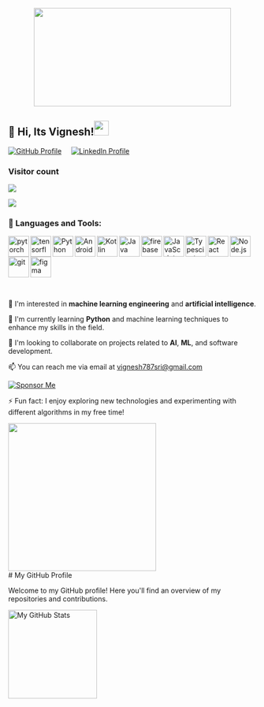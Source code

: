 <p align="center">
 <img  width="400" height="200" src="https://github.com/vignesh05p/musical-system/blob/main/VIGNESHPRABHU-ezgif.com-video-to-gif-converter.gif">
</p>


## **👋 Hi, Its  Vignesh!**<img src="https://emojis.slackmojis.com/emojis/images/1531849430/4246/blob-sunglasses.gif?1531849430" width="30"/>


[![GitHub Profile](https://img.shields.io/badge/GitHub-Profile-6e5494?logo=github)](https://github.com/vignesh05p) &nbsp;&nbsp;&nbsp;
[![LinkedIn Profile](https://img.shields.io/badge/LinkedIn-Profile-2867B2?logo=linkedin)](https://www.linkedin.com/in/vignesh-prabhu-3177b7214/)
### Visitor count
<img src="https://profile-counter.glitch.me/vignesh05p/count.svg" />


<a href=https://twitter.com/VigneshPra13274 ><img src="https://img.shields.io/twitter/follow/Vignesh Prabhu.svg?style=social" /> </a>

### 🔨 Languages and Tools:
<a href="https://pytorch.org/" target="_blank"> <img align="left" src="https://raw.githubusercontent.com/rahul-jha98/github_readme_icons/main/language_and_tools/square/pytorch/pytorch.svg" alt="pytorch" height="42px"/> </a> 
<a href="https://www.tensorflow.org" target="_blank"> <img align="left" src="https://raw.githubusercontent.com/rahul-jha98/github_readme_icons/main/language_and_tools/square/tensorflow/tensorflow.svg" alt="tensorflow" height="42px"/> </a> 
<a href="https://www.python.org" target="_blank"><img align="left" alt="Python" height ="42px" src="https://raw.githubusercontent.com/rahul-jha98/github_readme_icons/main/language_and_tools/square/python/python.svg"></a>
<a href="https://developer.android.com" target="_blank"> <img align="left" alt="Android" height ="42px" src="https://raw.githubusercontent.com/rahul-jha98/github_readme_icons/main/language_and_tools/square/android/android.svg"> </a>
<a href="https://kotlinlang.org" target="_blank"><img align="left" alt="Kotlin" height ="42px" src="https://raw.githubusercontent.com/rahul-jha98/github_readme_icons/main/language_and_tools/square/kotlin/kotlin.svg"></a>
<a href="https://www.java.com" target="_blank"><img align="left" alt="Java" height ="42px" src="https://raw.githubusercontent.com/rahul-jha98/github_readme_icons/main/language_and_tools/square/java/java.svg"></a>
<a href="https://firebase.google.com/" target="_blank"> <img align="left" src="https://raw.githubusercontent.com/rahul-jha98/github_readme_icons/main/language_and_tools/square/firebase/firebase.svg" alt="firebase" height ="42px"/> </a>
<a href="https://developer.mozilla.org/en-US/docs/Web/JavaScript" target="_blank"> <img align="left" alt="JavaScript" height ="42px"  src="https://raw.githubusercontent.com/rahul-jha98/github_readme_icons/main/language_and_tools/square/javascript/javascript.svg"> </a>
<a href="https://www.typescriptlang.org/" target="_blank"><img align="left" alt="Typescirpt" height ="42px" src="https://raw.githubusercontent.com/rahul-jha98/github_readme_icons/main/language_and_tools/square/typescript/typescript.svg"></a>
<a href="https://reactjs.org/" target="_blank"> <img align="left" alt="React" height ="42px" src="https://raw.githubusercontent.com/rahul-jha98/github_readme_icons/main/language_and_tools/square/react/react.svg"></a>
<a href="https://nodejs.org" target="_blank"><img align="left" alt="Node.js" height ="42px" src="https://raw.githubusercontent.com/rahul-jha98/github_readme_icons/main/language_and_tools/square/node/node.svg"></a>
<a href="https://git-scm.com/" target="_blank"> <img src="https://raw.githubusercontent.com/rahul-jha98/github_readme_icons/main/language_and_tools/square/git-scm/git-scm.svg" align="left" alt="git" height='42px'/> </a>
<a href="https://www.figma.com/" target="_blank"> <img src="https://raw.githubusercontent.com/rahul-jha98/github_readme_icons/main/language_and_tools/square/figma/figma.svg" alt="figma" height='42px'/> </a>

<br>

👀 I'm interested in **machine learning engineering** and **artificial intelligence**.

🌱 I'm currently learning **Python** and machine learning techniques to enhance my skills in the field.

💞️ I'm looking to collaborate on projects related to **AI**, **ML**, and software development.

📫 You can reach me via email at vignesh787sri@gmail.com

[![Sponsor Me](https://img.shields.io/badge/Sponsor-Me-red?style=for-the-badge&logo=github)](https://github.com/sponsors/vignesh05p)

⚡ Fun fact: I enjoy exploring new technologies and experimenting with different algorithms in my free time!
<div style="display: flex; align-items: center;">
  <img src="https://media.giphy.com/media/JqmupuTVZYaQX5s094/giphy.gif" width="300" />
  &nbsp;&nbsp;&nbsp;&nbsp;&nbsp;&nbsp;
 
 
</div>
# My GitHub Profile

Welcome to my GitHub profile! Here you'll find an overview of my repositories and contributions.

<div>
  <img height="180em" src="https://github-readme-stats.vercel.app/api?username=vignesh05p&show_icons=true&theme=radical" alt="My GitHub Stats" />

</div>

